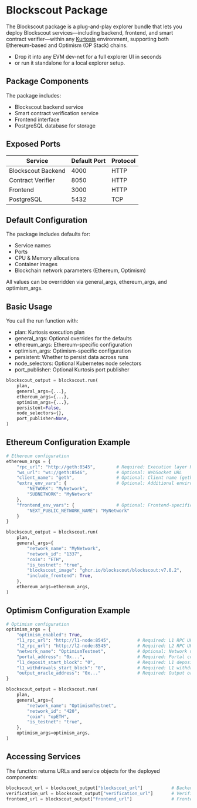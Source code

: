 # Blockscout Package

The Blockscout package is a plug-and-play explorer bundle that lets you deploy Blockscout services—including backend, frontend, and smart contract verifier—within any [Kurtosis](https://docs.kurtosis.com)  environment, supporting both Ethereum-based and Optimism (OP Stack) chains. 
* Drop it into any EVM dev-net for a full explorer UI in seconds
* or run it standalone for a local explorer setup.

## Package Components

The package includes:
- Blockscout backend service
- Smart contract verification service
- Frontend interface 
- PostgreSQL database for storage

## Exposed Ports

| Service | Default Port | Protocol |
|---------|-------------|----------|
| Blockscout Backend | 4000 | HTTP |
| Contract Verifier | 8050 | HTTP |
| Frontend | 3000 | HTTP |
| PostgreSQL | 5432 | TCP |


## Default Configuration

The package includes defaults for:
- Service names
- Ports
- CPU & Memory allocations
- Container images
- Blockchain network parameters (Ethereum, Optimism)

All values can be overridden via general_args, ethereum_args, and optimism_args.

## Basic Usage

You call the run function with:
- plan: Kurtosis execution plan
- general_args: Optional overrides for the defaults
- ethereum_args: Ethereum-specific configuration
- optimism_args: Optimism-specific configuration
- persistent: Whether to persist data across runs
- node_selectors: Optional Kubernetes node selectors
- port_publisher: Optional Kurtosis port publisher

```python
blockscout_output = blockscout.run(
    plan,
    general_args={...},      
    ethereum_args={...},    
    optimism_args={...},    
    persistent=False,         
    node_selectors={},       
    port_publisher=None,     
)
```

## Ethereum Configuration Example

```python
# Ethereum configuration
ethereum_args = {
    "rpc_url": "http://geth:8545",        # Required: Execution layer RPC URL
    "ws_url": "ws://geth:8546",           # Optional: WebSocket URL
    "client_name": "geth",                # Optional: Client name (geth, erigon, etc.)
    "extra_env_vars": {                   # Optional: Additional environment variables
        "NETWORK": "MyNetwork",
        "SUBNETWORK": "MyNetwork"
    },
    "frontend_env_vars": {                # Optional: Frontend-specific env vars
        "NEXT_PUBLIC_NETWORK_NAME": "MyNetwork"
    }
}

blockscout_output = blockscout.run(
    plan,
    general_args={
        "network_name": "MyNetwork",
        "network_id": "1337",
        "coin": "ETH",
        "is_testnet": "true",
        "blockscout_image": "ghcr.io/blockscout/blockscout:v7.0.2",
        "include_frontend": True,
    },
    ethereum_args=ethereum_args,
)
```

## Optimism Configuration Example

```python
# Optimism configuration
optimism_args = {
    "optimism_enabled": True,
    "l1_rpc_url": "http://l1-node:8545",          # Required: L1 RPC URL
    "l2_rpc_url": "http://l2-node:8545",          # Required: L2 RPC URL
    "network_name": "OptimismTestnet",            # Optional: Network name
    "portal_address": "0x...",                    # Required: Portal contract address
    "l1_deposit_start_block": "0",                # Required: L1 deposit start block
    "l1_withdrawals_start_block": "0",            # Required: L1 withdrawals start block
    "output_oracle_address": "0x..."              # Required: Output oracle address
}

blockscout_output = blockscout.run(
    plan,
    general_args={
        "network_name": "OptimismTestnet",
        "network_id": "420",
        "coin": "opETH",
        "is_testnet": "true",
    },
    optimism_args=optimism_args,
)
```

## Accessing Services

The function returns URLs and service objects for the deployed components:

```python
blockscout_url = blockscout_output["blockscout_url"]           # Backend API URL
verification_url = blockscout_output["verification_url"]       # Verification service URL
frontend_url = blockscout_output["frontend_url"]               # Frontend URL (if enabled)
```

